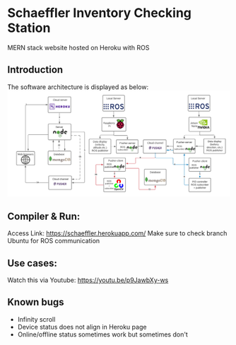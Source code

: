 # Schaeffler Inventory Checking Station

MERN stack website hosted on Heroku with ROS 

## Introduction
The software architecture is displayed as below:
![alt text](https://github.com/phu0n9/capstone/blob/main/Capstone%20Presentation%20-%20New%20SoftDes.png)
  
## Compiler & Run:
Access Link: https://schaeffler.herokuapp.com/
Make sure to check branch Ubuntu for ROS communication

## Use cases:
Watch this via Youtube: https://youtu.be/p9JawbXy-ws

## Known bugs
* Infinity scroll
* Device status does not align in Heroku page
* Online/offline status sometimes work but sometimes don't




